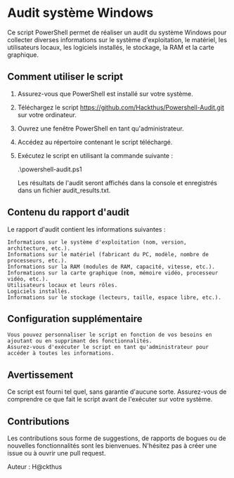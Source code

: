 # Audit système Windows

Ce script PowerShell permet de réaliser un audit du système Windows pour collecter diverses informations sur le système d'exploitation, le matériel, les utilisateurs locaux, les logiciels installés, le stockage, la RAM et la carte graphique.

## Comment utiliser le script

1. Assurez-vous que PowerShell est installé sur votre système.
2. Téléchargez le script https://github.com/Hackthus/Powershell-Audit.git sur votre ordinateur.
3. Ouvrez une fenêtre PowerShell en tant qu'administrateur.
4. Accédez au répertoire contenant le script téléchargé.
5. Exécutez le script en utilisant la commande suivante :

   .\powershell-audit.ps1

    Les résultats de l'audit seront affichés dans la console et enregistrés dans un fichier audit_results.txt.

## Contenu du rapport d'audit

Le rapport d'audit contient les informations suivantes :

    Informations sur le système d'exploitation (nom, version, architecture, etc.).
    Informations sur le matériel (fabricant du PC, modèle, nombre de processeurs, etc.).
    Informations sur la RAM (modules de RAM, capacité, vitesse, etc.).
    Informations sur la carte graphique (nom, mémoire vidéo, processeur vidéo, etc.).
    Utilisateurs locaux et leurs rôles.
    Logiciels installés.
    Informations sur le stockage (lecteurs, taille, espace libre, etc.).

## Configuration supplémentaire

    Vous pouvez personnaliser le script en fonction de vos besoins en ajoutant ou en supprimant des fonctionnalités.
    Assurez-vous d'exécuter le script en tant qu'administrateur pour accéder à toutes les informations.

## Avertissement

Ce script est fourni tel quel, sans garantie d'aucune sorte. Assurez-vous de comprendre ce que fait le script avant de l'exécuter sur votre système.

## Contributions

Les contributions sous forme de suggestions, de rapports de bogues ou de nouvelles fonctionnalités sont les bienvenues. N'hésitez pas à créer une issue ou à ouvrir une pull request.

Auteur : H@ckthus
 

 

